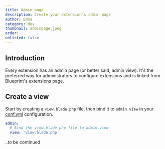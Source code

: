 ```yaml
---
title: Admin page
description: Create your extension's admin page
author: Emma
category: dev
thumbnail: adminpage.jpeg
order:
unlisted: false
---
```


## Introduction

Every extension has an admin page (or better said, admin view). It's the preferred way for administrators to configure extensions and is linked from Blueprint's extensions page.

## Create a view

Start by creating a `view.blade.php` file, then bind it to `admin.view` in your [conf.yml](/docs/configs/confyml#adminview-required) configuration.

```yaml [conf.yml]
admin:
  # Bind the view.blade.php file to admin.view
  view: 'view.blade.php'
```

..to be continued

